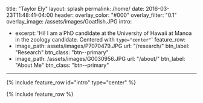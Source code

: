 title: "Taylor Ely"
layout: splash
permalink: /home/
date: 2016-03-23T11:48:41-04:00
header:
  overlay_color: "#000"
  overlay_filter: "0.1"
  overlay_image: /assets/images/Goatfish.JPG
intro: 
  - excerpt: 'Hi! I am a PhD candidate at the University of Hawaii at Manoa in the zoology candidate. Centered with `type="center"`'
feature_row:
  - image_path: assets/images/P7070479.JPG
    url: "/research/"
    btn_label: "Research"
    btn_class: "btn--primary"
  - image_path: /assets/images/G0030956.JPG
    url: "/about/"
    btn_label: "About Me"
    btn_class: "btn--primary"
---

{% include feature_row id="intro" type="center" %}

{% include feature_row %}
